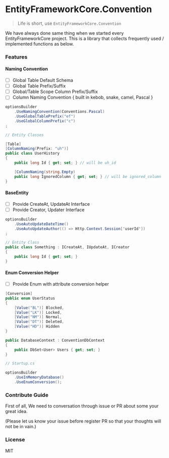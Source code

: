 # EntityFrameworkCore.Convention
> Life is short, use `EntityFrameworkCore.Convention`

We have always done same thing when we started every EntityFrameworkCore project.
This is a library that collects frequently used / implemented functions as below.

### Features

#### Naming Convention

- [ ] Global Table Default Schema
- [ ] Global Table Prefix/Suffix
- [ ] Global/Table Scope Column Prefix/Suffix
- [ ] Column Naming Convention { built in kebob, snake, camel, Pascal }

```csharp
optionsBuilder
    .UseNamingConvention(Conventions.Pascal)
    .UseGlobalTablePrefix("ef")
    .UseGlobalColumnPrefix("c")
;

// Entity Classes

[Table]
[ColumnNaming(Prefix: "uh")]
public class UserHistory
{
    public long Id { get; set; } // will be uh_id

    [ColumnNaming(string.Empty)
    public long IgnoredColumn { get; set; } // will be ignored_column
}

```

#### BaseEntity

- [ ] Provide CreateAt, UpdateAt Interface
- [ ] Provide Creator, Updater Interface

```csharp
optionsBuilder
    .UseAutoUpdateDateTime()
    .UseAutoUpdateAuthor(() => Http.Context.Session['userId'])
;

// Entity Class
public class Something : ICreateAt, IUpdateAt, ICreator
{
    public long Id { get; set; }
}
```

#### Enum Conversion Helper

- [ ] Provide Enum with attribute conversion helper

```csharp
[Conversion]
public enum UserStatus
{
    [Value("BL")] Blocked,
    [Value("LK")] Locked,
    [Value("NM")] Normal,
    [Value("DT")] Deleted,
    [Value("HD")] Hidden
}

public DatabaseContext : ConventionDbContext
{
    public DbSet<User> Users { get; set; }
}

// Startup.cs

optionsBuilder
    .UseInMemoryDatabase()
    .UseEnumConversion();
```

### Contribute Guide

First of all, We need to conversation through issue or PR about some your great idea.

(Please let us know your issue before register PR so that your thoughts will not be in vain.)

### License

MIT

